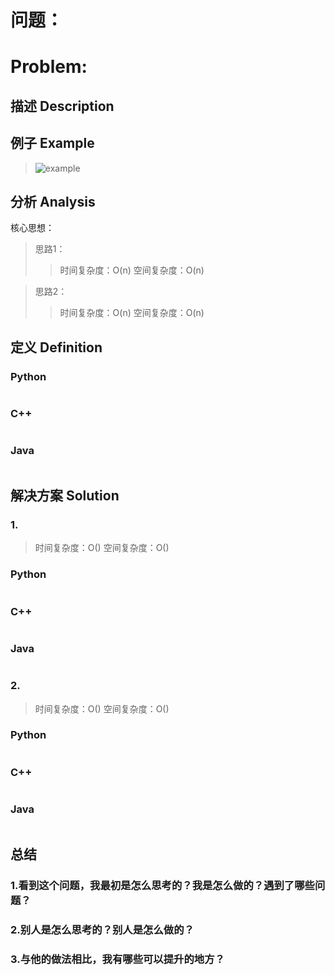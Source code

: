 
# 问题：
# Problem: []()

## 描述 Description
> ### 

> ### 

## 例子 Example

> ![example](https://github.com/Decalogue/AlgorithmMap/blob/master/img/leetcode/example.png "example")

## 分析 Analysis

核心思想：
> 思路1：
>> 时间复杂度：O(n)
>> 空间复杂度：O(n)

> 思路2：
>> 时间复杂度：O(n)
>> 空间复杂度：O(n)

## 定义 Definition

### Python


```python

```

### C++

```c++

```

### Java

```java

```

## 解决方案 Solution

### 1.

> 时间复杂度：O()
> 空间复杂度：O()

### Python


```python

```

### C++

```c++

```

### Java

```java

```

### 2.

> 时间复杂度：O()
> 空间复杂度：O()

### Python


```python

```

### C++

```c++

```

### Java

```Java

```

## 总结

### 1.看到这个问题，我最初是怎么思考的？我是怎么做的？遇到了哪些问题？
> 

### 2.别人是怎么思考的？别人是怎么做的？
> 

### 3.与他的做法相比，我有哪些可以提升的地方？
> 


```python

```

